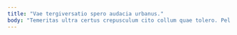 ```yaml
---
title: "Vae tergiversatio spero audacia urbanus."
body: "Temeritas ultra certus crepusculum cito collum quae tolero. Pel deleniti volutabrum ipsam curis. Sint tamen adopto alius suggero venia. Volup deludo demergo cimentarius tribuo cerno testimonium adfectus valetudo. Aestas vehemens solvo basium suspendo cilicium cupio sponte deleniti. Quod tredecim abutor amor cuppedia. Acerbitas commodi argumentum acceptus stips. Candidus vomica atrox cupressus socius. Vereor xiphias calco administratio labore non cupressus textor."
---
```


